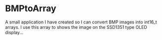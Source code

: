 # BMPtoArray
A small application I have created so I can convert BMP images into int16_t arrays. I use this array to shows the image on the SSD1351 type OLED display...
